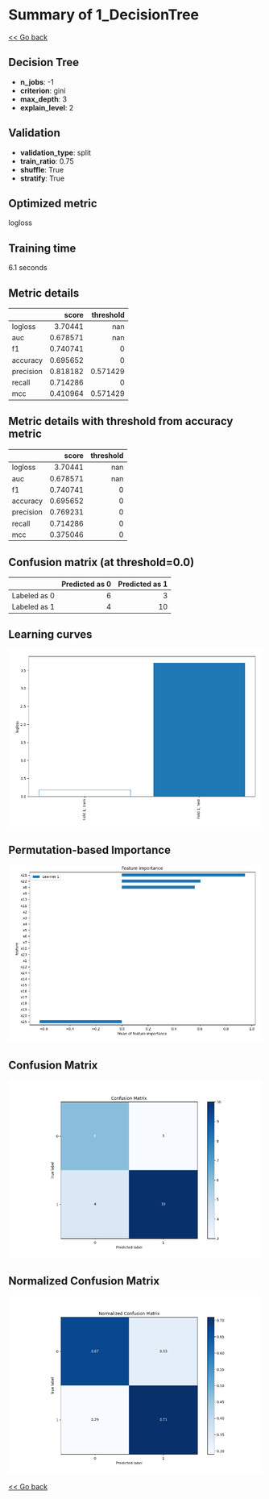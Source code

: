 # Summary of 1_DecisionTree

[<< Go back](../README.md)


## Decision Tree
- **n_jobs**: -1
- **criterion**: gini
- **max_depth**: 3
- **explain_level**: 2

## Validation
 - **validation_type**: split
 - **train_ratio**: 0.75
 - **shuffle**: True
 - **stratify**: True

## Optimized metric
logloss

## Training time

6.1 seconds

## Metric details
|           |    score |   threshold |
|:----------|---------:|------------:|
| logloss   | 3.70441  |  nan        |
| auc       | 0.678571 |  nan        |
| f1        | 0.740741 |    0        |
| accuracy  | 0.695652 |    0        |
| precision | 0.818182 |    0.571429 |
| recall    | 0.714286 |    0        |
| mcc       | 0.410964 |    0.571429 |


## Metric details with threshold from accuracy metric
|           |    score |   threshold |
|:----------|---------:|------------:|
| logloss   | 3.70441  |         nan |
| auc       | 0.678571 |         nan |
| f1        | 0.740741 |           0 |
| accuracy  | 0.695652 |           0 |
| precision | 0.769231 |           0 |
| recall    | 0.714286 |           0 |
| mcc       | 0.375046 |           0 |


## Confusion matrix (at threshold=0.0)
|              |   Predicted as 0 |   Predicted as 1 |
|:-------------|-----------------:|-----------------:|
| Labeled as 0 |                6 |                3 |
| Labeled as 1 |                4 |               10 |

## Learning curves
![Learning curves](learning_curves.png)

## Permutation-based Importance
![Permutation-based Importance](permutation_importance.png)
## Confusion Matrix

![Confusion Matrix](confusion_matrix.png)


## Normalized Confusion Matrix

![Normalized Confusion Matrix](confusion_matrix_normalized.png)



[<< Go back](../README.md)
